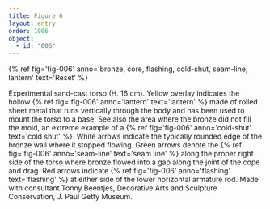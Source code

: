 ```yaml
---
title: Figure 6
layout: entry
order: 1006
object:
  - id: "006"
---
```


{% ref fig='fig-006' anno='bronze, core, flashing, cold-shut, seam-line, lantern' text='Reset' %}

Experimental sand-cast torso (H. 16 cm). Yellow overlay indicates the hollow {% ref fig='fig-006' anno='lantern' text='lantern' %} made of rolled sheet metal that runs vertically through the body and has been used to mount the torso to a base. See also the area where the bronze did not fill the mold, an extreme example of a {% ref fig='fig-006' anno='cold-shut' text='cold shut' %}. White arrows indicate the typically rounded edge of the bronze wall where it stopped flowing. Green arrows denote the {% ref fig='fig-006' anno='seam-line' text='seam line' %} along the proper right side of the torso where bronze flowed into a gap along the joint of the cope and drag. Red arrows indicate {% ref fig='fig-006' anno='flashing' text='flashing' %} at either side of the lower horizontal armature rod. Made with consultant Tonny Beentjes, Decorative Arts and Sculpture Conservation, J. Paul Getty Museum.
